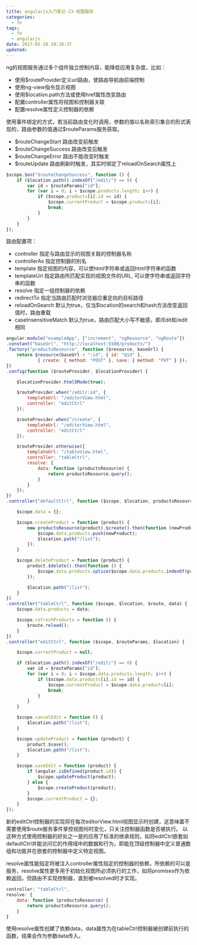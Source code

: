 ```yaml
---
title: angularjs入门笔记-23-视图服务
categories:
  - fe
tags:
  - fe
  - angularjs
date: 2017-05-30 10:28:37
updated:
---
```


ng的视图服务通过多个组件独立控制内容，能降低应用复杂度，比如：
- 使用$routeProvider定义url路由，使路由导航由前端控制
- 使用ng-view指令显示视图
- 使用$location.path方法或使用href属性改变路由
- 配置controller属性将视图和控制器关联
- 配置resolve属性定义控制器的依赖

使用事件绑定的方式，若当前路由变化时调用，参数的值以名称索引集合的形式表现的，路由参数的值通过$routeParams服务获取。
- $routeChangeStart 路由改变前触发
- $routeChangeSuccess 路由改变后触发
- $routeChangeError 路由不能改变时触发
- $routeUpdate 路由刷新时触发，其实时绑定了reloadOnSearch属性上

```js
$scope.$on("$routeChangeSuccess", function () {
    if ($location.path().indexOf("/edit/") == 0) {
        var id = $routeParams["id"];
        for (var i = 0; i < $scope.products.length; i++) {
            if ($scope.products[i].id == id) {
                $scope.currentProduct = $scope.products[i];
                break;
            }
        }
    }
});
```


路由配置项：
- controller 指定与路由显示的视图关联的控制器名称
- controllerAs 指定控制器的别名
- template 指定视图的内容，可以使html字符串或返回html字符串的函数
- templateUrl 指定路由所匹配实现的视图文件的URL, 可以使字符串或返回字符串的函数
- resolve 指定一组控制器的依赖
- redirectTo 指定当路由匹配时浏览器应重定向的目标路径
- reloadOnSearch 默认为true，仅当$location的search和hash方法改变返回值时，路由重载
- caseInsensitiveMatch 默认为true，路由匹配大小写不敏感，即/Edit和/edit相同

```js
angular.module("exampleApp", ["increment", "ngResource", "ngRoute"])
.constant("baseUrl", "http://localhost:5500/products/")
.factory("productsResource", function ($resource, baseUrl) {
    return $resource(baseUrl + ":id", { id: "@id" },
            { create: { method: "POST" }, save: { method: "PUT" } });
})
.config(function ($routeProvider, $locationProvider) {

    $locationProvider.html5Mode(true);

    $routeProvider.when("/edit/:id", {
        templateUrl: "/editorView.html",
        controller: "editCtrl"
    });

    $routeProvider.when("/create", {
        templateUrl: "/editorView.html",
        controller: "editCtrl"
    });

    $routeProvider.otherwise({
        templateUrl: "/tableView.html",
        controller: "tableCtrl",
        resolve: {
            data: function (productsResource) {
                return productsResource.query();
            }
        }
    });
})
.controller("defaultCtrl", function ($scope, $location, productsResource) {

    $scope.data = {};

    $scope.createProduct = function (product) {
        new productsResource(product).$create().then(function (newProduct) {
            $scope.data.products.push(newProduct);
            $location.path("/list");
        });
    }

    $scope.deleteProduct = function (product) {
        product.$delete().then(function () {
            $scope.data.products.splice($scope.data.products.indexOf(product), 1);
        });

        $location.path("/list");
    }
})
.controller("tableCtrl", function ($scope, $location, $route, data) {
    $scope.data.products = data;

    $scope.refreshProducts = function () {
        $route.reload();
    }
})
.controller("editCtrl", function ($scope, $routeParams, $location) {

    $scope.currentProduct = null;

    if ($location.path().indexOf("/edit/") == 0) {
        var id = $routeParams["id"];
        for (var i = 0; i < $scope.data.products.length; i++) {
            if ($scope.data.products[i].id == id) {
                $scope.currentProduct = $scope.data.products[i];
                break;
            }
        }
    }

    $scope.cancelEdit = function () {
        $location.path("/list");
    }

    $scope.updateProduct = function (product) {
        product.$save();
        $location.path("/list");
    }

    $scope.saveEdit = function (product) {
        if (angular.isDefined(product.id)) {
            $scope.updateProduct(product);
        } else {
            $scope.createProduct(product);
        }
        $scope.currentProduct = {};
    }
});
```

新的editCtrl控制器的实现将在每次editorView.html视图显示时创建，这意味着不需要使用$route服务事件掌控视图何时变化，只关注控制器函数是否被执行。
以这种方式使用控制器的好处之一是的应用了标准的继承规则，如将editCtrl嵌套如defaultCtrl并能访问它的作用域中的数据和行为，即能在顶级控制器中定义普通数组和功能并在嵌套的控制器中定义特定视图。

resolve属性能指定将被注入controller属性指定的控制器的依赖，所依赖的可以是服务，resolve属性更多用于初始化视图所必须执行的工作，如将promises作为依赖返回，但路由不实现控制器，直到被resolved时才实现。

```js
controller: "tableCtrl",
resolve: {
    data: function (productsResource) {
        return productsResource.query();
    }
}
```
使用resolve属性创建了依赖data，data属性为在tableCtrl控制器被创建前执行的函数，结果会作为参数data传入。
